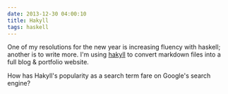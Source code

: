 ```yaml
---
date: 2013-12-30 04:00:10
title: Hakyll
tags: haskell
---
```


One of my resolutions for the new year is increasing fluency with haskell; another is to write more. I'm using [hakyll](http://jaspervdj.be/hakyll/) to convert markdown files into a full blog & portfolio website.

How has Hakyll's popularity as a search term fare on Google's search engine?

<script type="text/javascript" src="//www.google.com/trends/embed.js?hl=en-US&q=hakyll&date=today+12-m&cmpt=geo&content=1&cid=TIMESERIES_GRAPH_0&export=5&w=500&h=330"></script>


